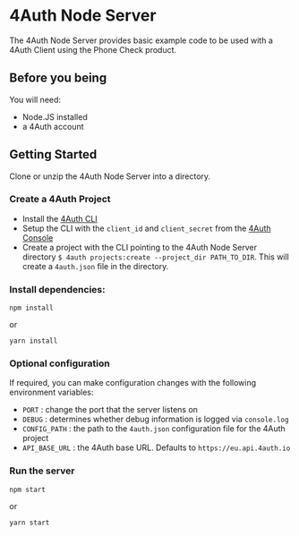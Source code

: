 # 4Auth Node Server

The 4Auth Node Server provides basic example code to be used with a 4Auth Client using the Phone Check product.

## Before you being

You will need:

- Node.JS installed
- a 4Auth account

## Getting Started

Clone or unzip the 4Auth Node Server into a directory.

### Create a 4Auth Project

- Install the [4Auth CLI](https://4auth.io/docs/reference/cli)
- Setup the CLI with the `client_id` and `client_secret` from the [4Auth Console](https://4auth.io/console)
- Create a project with the CLI pointing to the 4Auth Node Server directory `$ 4auth projects:create --project_dir PATH_TO_DIR`. This will create a `4auth.json` file in the directory.

### Install dependencies:

```
npm install
```

or

```
yarn install
```

### Optional configuration

If required, you can make configuration changes with the following environment variables:

- `PORT` : change the port that the server listens on
- `DEBUG` : determines whether debug information is logged via `console.log`
- `CONFIG_PATH` : the path to the `4auth.json` configuration file for the 4Auth project
- `API_BASE_URL` : the 4Auth base URL. Defaults to `https://eu.api.4auth.io`

### Run the server

```
npm start
```

or 

```
yarn start
```